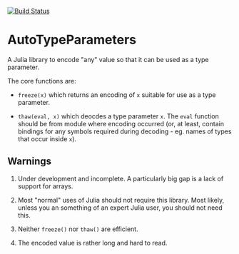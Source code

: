 [![Build Status](https://travis-ci.org/andrewcooke/AutoTypeParameters.jl.svg?branch=master)](https://travis-ci.org/andrewcooke/AutoTypeParameters.jl)


# AutoTypeParameters

A Julia library to encode "any" value so that it can be used as a type
parameter.

The core functions are:

* `freeze(x)` which returns an encoding of `x` suitable for use as a type
  parameter.

* `thaw(eval, x)` which deocdes a type parameter `x`.  The `eval` function
  should be from module where encoding occurred (or, at least, contain
  bindings for any symbols required during decoding - eg. names of types that
  occur inside `x`).

## Warnings

1. Under development and incomplete.  A particularly big gap is a lack of
   support for arrays.

1. Most "normal" uses of Julia should not require this library.  Most likely,
   unless you an something of an expert Julia user, you should not need this.

1. Neither `freeze()` nor `thaw()` are efficient.

1. The encoded value is rather long and hard to read.
